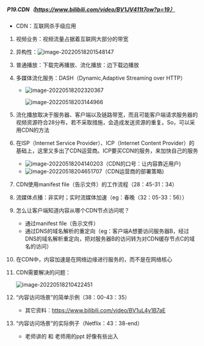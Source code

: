 ##### P19.CDN（https://www.bilibili.com/video/BV1JV411t7ow?p=19）

- CDN：互联网杀手级应用

1. 视频业务：视频流量占据着互联网大部分的带宽

2. 异构性：![image-20220518201548147](C:\Users\呵\AppData\Roaming\Typora\typora-user-images\image-20220518201548147.png)

3. 普通播放：下载完再播放、流化播放：边下载边播放

4. 多媒体流化服务：DASH（Dynamic,Adaptive Streaming over HTTP）

   - ![image-20220518202320367](C:\Users\呵\AppData\Roaming\Typora\typora-user-images\image-20220518202320367.png)

     ![image-20220518203144966](C:\Users\呵\AppData\Roaming\Typora\typora-user-images\image-20220518203144966.png)

5. 流化播放取决于服务器、客户端以及链路带宽，而且可能客户端请求服务器的视频资源符合28分布，若不采取措施，会造成发送资源的重复。So，可以采用CDN的方法

6. 在ISP（Internet Service Provider）、ICP（Internet Content Provider）的基础上，这里又多出了CDN运营商。ICP要买CDN的服务，来加快自己的服务

   - ![image-20220518204140203](C:\Users\呵\AppData\Roaming\Typora\typora-user-images\image-20220518204140203.png)（CDN的口号：让内容靠近用户)
   - ![image-20220518204651707](C:\Users\呵\AppData\Roaming\Typora\typora-user-images\image-20220518204651707.png)（CDN运营商的部署策略)

7. CDN使用manifest file（告示文件）的工作流程（28：45-31：34）

8. 流媒体点播：非实时；实时流媒体加速（eg：春晚（32：05-33：56））

9. 怎么让客户端知道内容从哪个CDN节点访问呢？

   - 通过manifest file（告示文件）
   - 通过DNS的域名解析的重定向（eg：客户端A想要访问服务器B，经过DNS的域名解析重定向，把对服务器B的访问转为对CDN缓存节点C的域名的访问）

10. 在CDN中，内容加速是在网络边缘进行服务的，而不是在网络核心

11. CDN需要解决的问题：

    ![image-20220518210422451](C:\Users\呵\AppData\Roaming\Typora\typora-user-images\image-20220518210422451.png)
    
12. “内容访问场景”的简单示例（38：00-43：35）

    - 其它资料：https://www.bilibili.com/video/BV1uL4y1B7aE

13. “内容访问场景”的实际例子（Netflix：43：38-end）

    - 老师讲的 和 老师用的ppt 好像有些出入